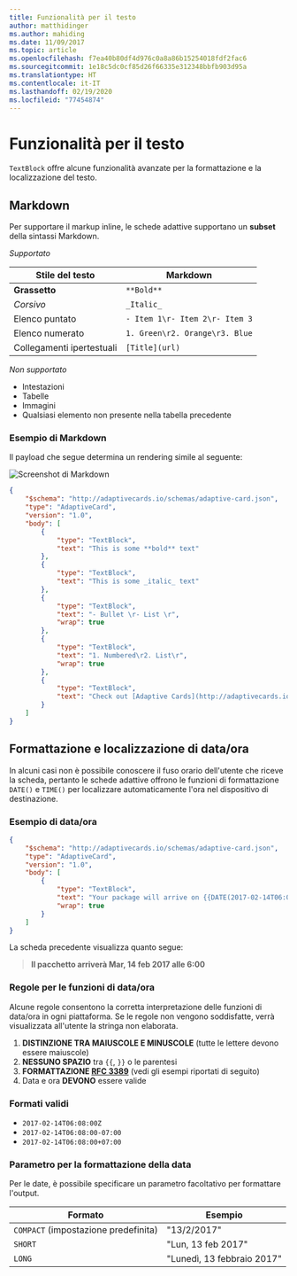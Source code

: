 ```yaml
---
title: Funzionalità per il testo
author: matthidinger
ms.author: mahiding
ms.date: 11/09/2017
ms.topic: article
ms.openlocfilehash: f7ea40b80df4d976c0a8a86b15254018fdf2fac6
ms.sourcegitcommit: 1e18c5dc0cf85d26f66335e312348bbfb903d95a
ms.translationtype: HT
ms.contentlocale: it-IT
ms.lasthandoff: 02/19/2020
ms.locfileid: "77454874"
---
```

# <a name="text-features"></a>Funzionalità per il testo

`TextBlock` offre alcune funzionalità avanzate per la formattazione e la localizzazione del testo.

## <a name="markdown"></a>Markdown
Per supportare il markup inline, le schede adattive supportano un **subset** della sintassi Markdown.

_Supportato_

| Stile del testo      | Markdown |
|-----------------|-----|
| **Grassetto**        | ```**Bold**``` |
| _Corsivo_        | ```_Italic_``` |
| Elenco puntato     | ```- Item 1\r- Item 2\r- Item 3``` | 
| Elenco numerato   | ```1. Green\r2. Orange\r3. Blue``` |
| Collegamenti ipertestuali      | ```[Title](url)``` |

_Non supportato_

* Intestazioni
* Tabelle
* Immagini
* Qualsiasi elemento non presente nella tabella precedente

### <a name="markdown-example"></a>Esempio di Markdown

Il payload che segue determina un rendering simile al seguente:

![Screenshot di Markdown](media/text-features/markdown.png)

```json
{
    "$schema": "http://adaptivecards.io/schemas/adaptive-card.json",
    "type": "AdaptiveCard",
    "version": "1.0",
    "body": [
        {
            "type": "TextBlock",
            "text": "This is some **bold** text"
        },
        {
            "type": "TextBlock",
            "text": "This is some _italic_ text"
        },
        {
            "type": "TextBlock",
            "text": "- Bullet \r- List \r",
            "wrap": true
        },
        {
            "type": "TextBlock",
            "text": "1. Numbered\r2. List\r",
            "wrap": true
        },
        {
            "type": "TextBlock",
            "text": "Check out [Adaptive Cards](http://adaptivecards.io)"
        }
    ]
}
```

## <a name="datetime-formatting-and-localization"></a>Formattazione e localizzazione di data/ora

In alcuni casi non è possibile conoscere il fuso orario dell'utente che riceve la scheda, pertanto le schede adattive offrono le funzioni di formattazione `DATE()` e `TIME()` per localizzare automaticamente l'ora nel dispositivo di destinazione.

### <a name="datetime-example"></a>Esempio di data/ora

```json
{
    "$schema": "http://adaptivecards.io/schemas/adaptive-card.json",
    "type": "AdaptiveCard",
    "version": "1.0",
    "body": [
        {
            "type": "TextBlock",
            "text": "Your package will arrive on {{DATE(2017-02-14T06:00:00Z, SHORT)}} at {{TIME(2017-02-14T06:00:00Z)}}",
            "wrap": true
        }
    ]
}
```

La scheda precedente visualizza quanto segue: 

> **Il pacchetto arriverà Mar, 14 feb 2017 alle 6:00**

### <a name="datetime-function-rules"></a>Regole per le funzioni di data/ora

Alcune regole consentono la corretta interpretazione delle funzioni di data/ora in ogni piattaforma. Se le regole non vengono soddisfatte, verrà visualizzata all'utente la stringa non elaborata.

1. **DISTINZIONE TRA MAIUSCOLE E MINUSCOLE** (tutte le lettere devono essere maiuscole)
1. **NESSUNO SPAZIO** tra `{{`, `}}` o le parentesi
1. **FORMATTAZIONE [RFC 3389](https://tools.ietf.org/html/rfc3339)** (vedi gli esempi riportati di seguito)
1. Data e ora **DEVONO** essere valide

### <a name="valid-formats"></a>Formati validi

* `2017-02-14T06:08:00Z`
* `2017-02-14T06:08:00-07:00`
* `2017-02-14T06:08:00+07:00`

### <a name="date-formatting-param"></a>Parametro per la formattazione della data

Per le date, è possibile specificare un parametro facoltativo per formattare l'output.


|       Formato        |            Esempio            |
|---------------------|-------------------------------|
| `COMPACT` (impostazione predefinita) |          "13/2/2017"          |
|       `SHORT`       |     "Lun, 13 feb 2017"     |
|       `LONG`        | "Lunedì, 13 febbraio 2017" |

